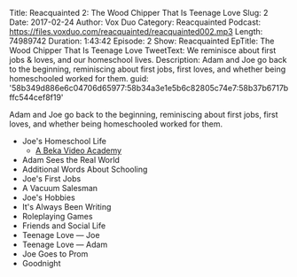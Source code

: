 Title: Reacquainted 2: The Wood Chipper That Is Teenage Love
Slug: 2
Date: 2017-02-24
Author: Vox Duo
Category: Reacquainted
Podcast: https://files.voxduo.com/reacquainted/reacquainted002.mp3
Length: 74989742
Duration: 1:43:42
Episode: 2
Show: Reacquainted
EpTitle: The Wood Chipper That Is Teenage Love
TweetText: We reminisce about first jobs & loves, and our homeschool lives.
Description: Adam and Joe go back to the beginning, reminiscing about first jobs, first loves, and whether being homeschooled worked for them.
guid: '58b349d886e6c04706d65977:58b34a3e1e5b6c82805c74e7:58b37b6717bffc544cef8f19'

Adam and Joe go back to the beginning, reminiscing about first jobs, first loves, and whether being homeschooled worked for them.

* Joe's Homeschool Life
    * [A Beka Video Academy](http://www.abekaacademy.org/Homeschool/DemoVideo/Default.aspx)
* Adam Sees the Real World
* Additional Words About Schooling
* Joe's First Jobs
* A Vacuum Salesman
* Joe's Hobbies
* It's Always Been Writing
* Roleplaying Games
* Friends and Social Life
* Teenage Love — Joe
* Teenage Love — Adam
* Joe Goes to Prom
* Goodnight
